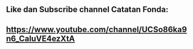 ## Like dan Subscribe channel Catatan Fonda:
## https://www.youtube.com/channel/UCSo86ka9n6_CaIuVE4ezXtA
